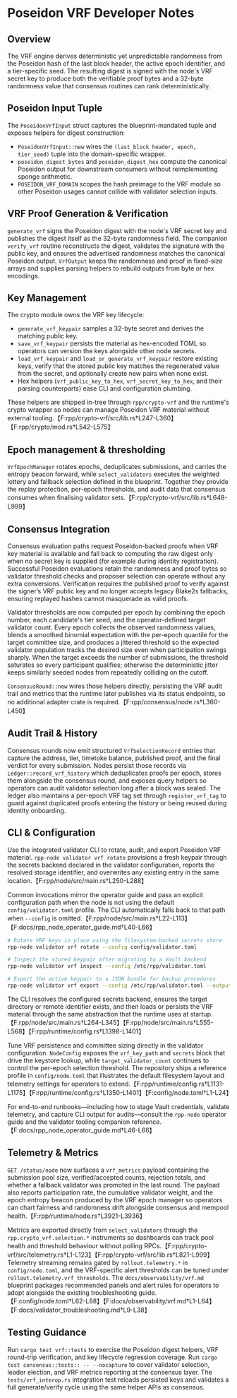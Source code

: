 # Poseidon VRF Developer Notes

## Overview
The VRF engine derives deterministic yet unpredictable randomness from the
Poseidon hash of the last block header, the active epoch identifier, and a
tier-specific seed. The resulting digest is signed with the node's VRF secret
key to produce both the verifiable proof bytes and a 32-byte randomness value
that consensus routines can rank deterministically.

## Poseidon Input Tuple
The `PoseidonVrfInput` struct captures the blueprint-mandated tuple and exposes
helpers for digest construction:

- `PoseidonVrfInput::new` wires the `(last_block_header, epoch, tier_seed)`
  tuple into the domain-specific wrapper.
- `poseidon_digest_bytes` and `poseidon_digest_hex` compute the canonical
  Poseidon output for downstream consumers without reimplementing sponge
  arithmetic.
- `POSEIDON_VRF_DOMAIN` scopes the hash preimage to the VRF module so other
  Poseidon usages cannot collide with validator selection inputs.

## VRF Proof Generation & Verification
`generate_vrf` signs the Poseidon digest with the node's VRF secret key and
publishes the digest itself as the 32-byte randomness field. The companion
`verify_vrf` routine reconstructs the digest, validates the signature with the
public key, and ensures the advertised randomness matches the canonical
Poseidon output. `VrfOutput` keeps the randomness and proof in fixed-size
arrays and supplies parsing helpers to rebuild outputs from byte or hex
encodings.

## Key Management
The crypto module owns the VRF key lifecycle:

- `generate_vrf_keypair` samples a 32-byte secret and derives the matching
  public key.
- `save_vrf_keypair` persists the material as hex-encoded TOML so operators can
  version the keys alongside other node secrets.
- `load_vrf_keypair` and `load_or_generate_vrf_keypair` restore existing keys,
  verify that the stored public key matches the regenerated value from the
  secret, and optionally create new pairs when none exist.
- Hex helpers (`vrf_public_key_to_hex`, `vrf_secret_key_to_hex`, and their
  parsing counterparts) ease CLI and configuration plumbing.

These helpers are shipped in-tree through `rpp/crypto-vrf` and the runtime's
crypto wrapper so nodes can manage Poseidon VRF material without external
tooling.【F:rpp/crypto-vrf/src/lib.rs†L247-L360】【F:rpp/crypto/mod.rs†L542-L575】

## Epoch management & thresholding

`VrfEpochManager` rotates epochs, deduplicates submissions, and carries the
entropy beacon forward, while `select_validators` executes the weighted lottery
and fallback selection defined in the blueprint. Together they provide the
replay protection, per-epoch thresholds, and audit data that consensus consumes
when finalising validator sets.【F:rpp/crypto-vrf/src/lib.rs†L648-L999】

## Consensus Integration
Consensus evaluation paths request Poseidon-backed proofs when VRF key material
is available and fall back to computing the raw digest only when no secret key
is supplied (for example during identity registration). Successful Poseidon
evaluations retain the randomness and proof bytes so validator threshold checks
and proposer selection can operate without any extra conversions. Verification
requires the published proof to verify against the signer’s VRF public key and
no longer accepts legacy Blake2s fallbacks, ensuring replayed hashes cannot
masquerade as valid proofs.

Validator thresholds are now computed per epoch by combining the epoch number,
each candidate's tier seed, and the operator-defined target validator count.
Every epoch collects the observed randomness values, blends a smoothed
binomial expectation with the per-epoch quantile for the target committee size,
and produces a jittered threshold so the expected validator population tracks
the desired size even when participation swings sharply. When the target
exceeds the number of submissions, the threshold saturates so every participant
qualifies; otherwise the deterministic jitter keeps similarly seeded nodes from
repeatedly colliding on the cutoff.

`ConsensusRound::new` wires those helpers directly, persisting the VRF audit
trail and metrics that the runtime later publishes via its status endpoints, so
no additional adapter crate is required.【F:rpp/consensus/node.rs†L360-L450】

## Audit Trail & History
Consensus rounds now emit structured `VrfSelectionRecord` entries that capture
the address, tier, timetoke balance, published proof, and the final verdict for
every submission. Nodes persist those records via `Ledger::record_vrf_history`
which deduplicates proofs per epoch, stores them alongside the consensus
round, and exposes query helpers so operators can audit validator selection
long after a block was sealed. The ledger also maintains a per-epoch VRF tag
set through `register_vrf_tag` to guard against duplicated proofs entering the
history or being reused during identity onboarding.

## CLI & Configuration
Use the integrated validator CLI to rotate, audit, and export Poseidon VRF
material. `rpp-node validator vrf rotate` provisions a fresh keypair through the
secrets backend declared in the validator configuration, reports the resolved
storage identifier, and overwrites any existing entry in the same location.【F:rpp/node/src/main.rs†L250-L288】

Common invocations mirror the operator guide and pass an explicit configuration
path when the node is not using the default `config/validator.toml` profile. The
CLI automatically falls back to that path when `--config` is omitted.【F:rpp/node/src/main.rs†L22-L113】【F:docs/rpp_node_operator_guide.md†L40-L66】

```sh
# Rotate VRF keys in place using the filesystem-backed secrets store
rpp-node validator vrf rotate --config config/validator.toml

# Inspect the stored keypair after migrating to a Vault backend
rpp-node validator vrf inspect --config /etc/rpp/validator.toml

# Export the active keypair to a JSON bundle for backup procedures
rpp-node validator vrf export --config /etc/rpp/validator.toml --output ./backups/validator-vrf.json
```

The CLI resolves the configured secrets backend, ensures the target directory or
remote identifier exists, and then loads or persists the VRF material through
the same abstraction that the runtime uses at startup.【F:rpp/node/src/main.rs†L264-L345】【F:rpp/node/src/main.rs†L555-L568】【F:rpp/runtime/config.rs†L1398-L1401】

Tune VRF persistence and committee sizing directly in the validator
configuration. `NodeConfig` exposes the `vrf_key_path` and `secrets` block that
drive the keystore lookup, while `target_validator_count` continues to control
the per-epoch selection threshold. The repository ships a reference profile in
`config/node.toml` that illustrates the default filesystem layout and telemetry
settings for operators to extend.【F:rpp/runtime/config.rs†L1131-L1175】【F:rpp/runtime/config.rs†L1350-L1401】【F:config/node.toml†L1-L24】

For end-to-end runbooks—including how to stage Vault credentials, validate
telemetry, and capture CLI output for audits—consult the `rpp-node` operator
guide and the validator tooling companion reference.【F:docs/rpp_node_operator_guide.md†L46-L66】

## Telemetry & Metrics
`GET /status/node` now surfaces a `vrf_metrics` payload containing the submission
pool size, verified/accepted counts, rejection totals, and whether a fallback
validator was promoted in the last round. The payload also reports participation
rate, the cumulative validator weight, and the epoch entropy beacon produced by
the VRF epoch manager so operators can chart fairness and randomness drift
alongside consensus and mempool health.【F:rpp/runtime/node.rs†L3921-L3936】

Metrics are exported directly from `select_validators` through the
`rpp.crypto_vrf.selection.*` instruments so dashboards can track pool health and
threshold behaviour without polling RPCs.【F:rpp/crypto-vrf/src/telemetry.rs†L1-L123】【F:rpp/crypto-vrf/src/lib.rs†L821-L999】
Telemetry streaming remains gated by `rollout.telemetry.*` in `config/node.toml`,
and the VRF-specific alert thresholds can be tuned under
`rollout.telemetry.vrf_thresholds`. The `docs/observability/vrf.md` blueprint
packages recommended panels and alert rules for operators to adopt alongside the
existing troubleshooting guide.【F:config/node.toml†L62-L88】【F:docs/observability/vrf.md†L1-L64】【F:docs/validator_troubleshooting.md†L9-L38】

## Testing Guidance
Run `cargo test vrf::tests` to exercise the Poseidon digest helpers, VRF
round-trip verification, and key lifecycle regression coverage. Run
`cargo test consensus::tests:: -- --nocapture` to cover validator selection,
leader election, and VRF metrics reporting at the consensus layer. The
`tests/vrf_interop.rs` integration test reloads persisted keys and validates a
full generate/verify cycle using the same helper APIs as consensus.
